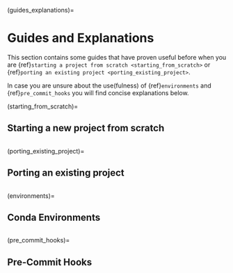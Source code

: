 (guides_explanations)=

# Guides and Explanations

This section contains some guides that have proven useful before when you are
{ref}`starting a project from scratch <starting_from_scratch>` or
{ref}`porting an existing project <porting_existing_project>`.

In case you are unsure about the use(fulness) of {ref}`environments` and
{ref}`pre_commit_hooks` you will find concise explanations below.

(starting_from_scratch)=

## Starting a new project from scratch

```{include} starting_from_scratch.md

```

(porting_existing_project)=

## Porting an existing project

```{include} porting_existing_project.md

```

(environments)=

## Conda Environments

```{include} environments.md

```

(pre_commit_hooks)=

## Pre-Commit Hooks

```{include} hooks.md
```
